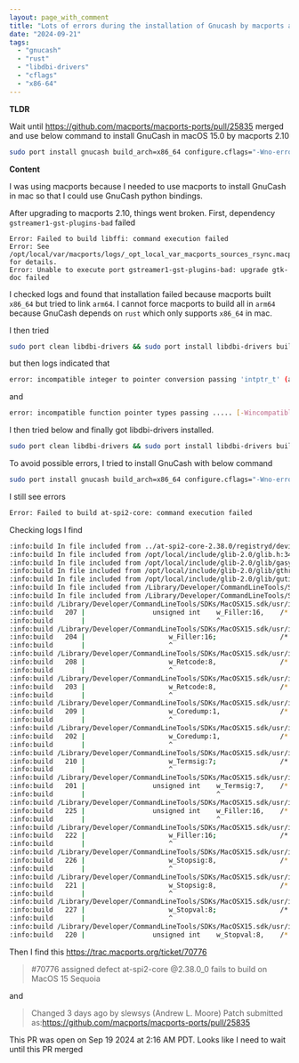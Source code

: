 ```yaml
---
layout: page_with_comment
title: "Lots of errors during the installation of Gnucash by macports after upgrading to macports 2.10 and macOS 15.0 Sequoia"
date: "2024-09-21"
tags:
  - "gnucash"
  - "rust"
  - "libdbi-drivers"
  - "cflags"
  - "x86-64"
---
```


**TLDR**

Wait until ​https://github.com/macports/macports-ports/pull/25835 merged and
use below command to install GnuCash in macOS 15.0 by macports 2.10

```bash
sudo port install gnucash build_arch=x86_64 configure.cflags="-Wno-error=int-conversion -Wno-error=incompatible-function-pointer-types"
```


**Content**

I was using macports because I needed to use macports to install GnuCash in mac so that I could use GnuCash python bindings.

After upgrading to macports 2.10, things went broken. First, dependency `gstreamer1-gst-plugins-bad` failed 

```
Error: Failed to build libffi: command execution failed  
Error: See /opt/local/var/macports/logs/_opt_local_var_macports_sources_rsync.macports.org_macports_release_tarballs_ports_devel_libffi/libffi/main.log for details.
Error: Unable to execute port gstreamer1-gst-plugins-bad: upgrade gtk-doc failed
```

I checked logs and found that installation failed because macports built `x86_64` but tried to link `arm64`. I cannot force macports to build all in `arm64` because GnuCash depends on `rust` which only supports `x86_64` in mac.

I then tried 

```bash
sudo port clean libdbi-drivers && sudo port install libdbi-drivers build_arch=x86_64
```

but then logs indicated that 

```bash
error: incompatible integer to pointer conversion passing 'intptr_t' (aka 'long') to parameter of type 'const void *' [-Wint-conversion]
```

and

```bash
error: incompatible function pointer types passing ..... [-Wincompatible-function-pointer-types]
```

I then tried below and finally got libdbi-drivers installed.

```bash
sudo port clean libdbi-drivers && sudo port install libdbi-drivers build_arch=x86_64 configure.cflags="-Wno-error=int-conversion -Wno-error=incompatible-function-pointer-types"
```

To avoid possible errors, I tried to install GnuCash with below command

```bash
sudo port install gnucash build_arch=x86_64 configure.cflags="-Wno-error=int-conversion -Wno-error=incompatible-function-pointer-types"
```

I still see errors

```bash
Error: Failed to build at-spi2-core: command execution failed
```

Checking logs I find

```bash
:info:build In file included from ../at-spi2-core-2.38.0/registryd/deviceeventcontroller-x11.c:46:
:info:build In file included from /opt/local/include/glib-2.0/glib.h:34:
:info:build In file included from /opt/local/include/glib-2.0/glib/gasyncqueue.h:34:
:info:build In file included from /opt/local/include/glib-2.0/glib/gthread.h:36:
:info:build In file included from /opt/local/include/glib-2.0/glib/gutils.h:426:
:info:build In file included from /Library/Developer/CommandLineTools/SDKs/MacOSX15.sdk/usr/include/stdlib.h:58:
:info:build In file included from /Library/Developer/CommandLineTools/SDKs/MacOSX15.sdk/usr/include/_stdlib.h:66:
:info:build /Library/Developer/CommandLineTools/SDKs/MacOSX15.sdk/usr/include/sys/wait.h:207:19: error: duplicate member 'w_Filler'
:info:build   207 |                 unsigned int    w_Filler:16,    /* upper bits filler */
:info:build       |                                 ^
:info:build /Library/Developer/CommandLineTools/SDKs/MacOSX15.sdk/usr/include/sys/wait.h:204:7: note: previous declaration is here
:info:build   204 |                     w_Filler:16;                /* upper bits filler */
:info:build       |                     ^
:info:build /Library/Developer/CommandLineTools/SDKs/MacOSX15.sdk/usr/include/sys/wait.h:208:7: error: duplicate member 'w_Retcode'
:info:build   208 |                     w_Retcode:8,                /* exit code if w_termsig==0 */
:info:build       |                     ^
:info:build /Library/Developer/CommandLineTools/SDKs/MacOSX15.sdk/usr/include/sys/wait.h:203:7: note: previous declaration is here
:info:build   203 |                     w_Retcode:8,                /* exit code if w_termsig==0 */
:info:build       |                     ^
:info:build /Library/Developer/CommandLineTools/SDKs/MacOSX15.sdk/usr/include/sys/wait.h:209:7: error: duplicate member 'w_Coredump'
:info:build   209 |                     w_Coredump:1,               /* core dump indicator */
:info:build       |                     ^
:info:build /Library/Developer/CommandLineTools/SDKs/MacOSX15.sdk/usr/include/sys/wait.h:202:7: note: previous declaration is here
:info:build   202 |                     w_Coredump:1,               /* core dump indicator */
:info:build       |                     ^
:info:build /Library/Developer/CommandLineTools/SDKs/MacOSX15.sdk/usr/include/sys/wait.h:210:7: error: duplicate member 'w_Termsig'
:info:build   210 |                     w_Termsig:7;                /* termination signal */
:info:build       |                     ^
:info:build /Library/Developer/CommandLineTools/SDKs/MacOSX15.sdk/usr/include/sys/wait.h:201:19: note: previous declaration is here
:info:build   201 |                 unsigned int    w_Termsig:7,    /* termination signal */
:info:build       |                                 ^
:info:build /Library/Developer/CommandLineTools/SDKs/MacOSX15.sdk/usr/include/sys/wait.h:225:19: error: duplicate member 'w_Filler'
:info:build   225 |                 unsigned int    w_Filler:16,    /* upper bits filler */
:info:build       |                                 ^
:info:build /Library/Developer/CommandLineTools/SDKs/MacOSX15.sdk/usr/include/sys/wait.h:222:7: note: previous declaration is here
:info:build   222 |                     w_Filler:16;                /* upper bits filler */
:info:build       |                     ^
:info:build /Library/Developer/CommandLineTools/SDKs/MacOSX15.sdk/usr/include/sys/wait.h:226:7: error: duplicate member 'w_Stopsig'
:info:build   226 |                     w_Stopsig:8,                /* signal that stopped us */
:info:build       |                     ^
:info:build /Library/Developer/CommandLineTools/SDKs/MacOSX15.sdk/usr/include/sys/wait.h:221:7: note: previous declaration is here
:info:build   221 |                     w_Stopsig:8,                /* signal that stopped us */
:info:build       |                     ^
:info:build /Library/Developer/CommandLineTools/SDKs/MacOSX15.sdk/usr/include/sys/wait.h:227:7: error: duplicate member 'w_Stopval'
:info:build   227 |                     w_Stopval:8;                /* == W_STOPPED if stopped */
:info:build       |                     ^
:info:build /Library/Developer/CommandLineTools/SDKs/MacOSX15.sdk/usr/include/sys/wait.h:220:19: note: previous declaration is here
:info:build   220 |                 unsigned int    w_Stopval:8,    /* == W_STOPPED if stopped */
```

Then I find this https://trac.macports.org/ticket/70776


> #70776 assigned defect
> at-spi2-core @2.38.0_0 fails to build on MacOS 15 Sequoia


and 


> Changed 3 days ago by slewsys (Andrew L. Moore)
> Patch submitted as: ​https://github.com/macports/macports-ports/pull/25835

This PR was open on Sep 19 2024 at 2:16 AM PDT.
Looks like I need to wait until this PR merged

